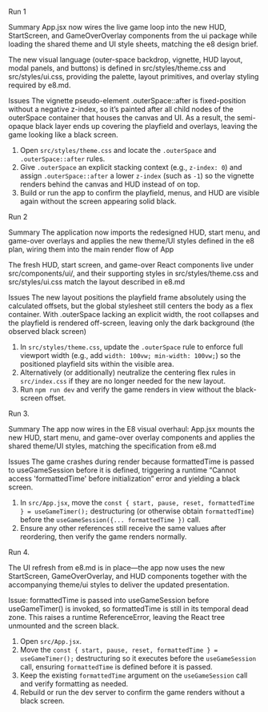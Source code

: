 Run 1

Summary
App.jsx now wires the live game loop into the new HUD, StartScreen, and GameOverOverlay components from the ui package while loading the shared theme and UI style sheets, matching the e8 design brief.

The new visual language (outer-space backdrop, vignette, HUD layout, modal panels, and buttons) is defined in src/styles/theme.css and src/styles/ui.css, providing the palette, layout primitives, and overlay styling required by e8.md.

Issues
The vignette pseudo-element .outerSpace::after is fixed-position without a negative z-index, so it’s painted after all child nodes of the outerSpace container that houses the canvas and UI. As a result, the semi-opaque black layer ends up covering the playfield and overlays, leaving the game looking like a black screen.

1. Open `src/styles/theme.css` and locate the `.outerSpace` and `.outerSpace::after` rules.
2. Give `.outerSpace` an explicit stacking context (e.g., `z-index: 0`) and assign `.outerSpace::after` a lower `z-index` (such as `-1`) so the vignette renders behind the canvas and HUD instead of on top.
3. Build or run the app to confirm the playfield, menus, and HUD are visible again without the screen appearing solid black.

Run 2

Summary
The application now imports the redesigned HUD, start menu, and game-over overlays and applies the new theme/UI styles defined in the e8 plan, wiring them into the main render flow of App

The fresh HUD, start screen, and game-over React components live under src/components/ui/, and their supporting styles in src/styles/theme.css and src/styles/ui.css match the layout described in e8.md

Issues
The new layout positions the playfield frame absolutely using the calculated offsets, but the global stylesheet still centers the body as a flex container. With .outerSpace lacking an explicit width, the root collapses and the playfield is rendered off-screen, leaving only the dark background (the observed black screen)

1. In `src/styles/theme.css`, update the `.outerSpace` rule to enforce full viewport width (e.g., add `width: 100vw; min-width: 100vw;`) so the positioned playfield sits within the visible area.
2. Alternatively (or additionally) neutralize the centering flex rules in `src/index.css` if they are no longer needed for the new layout.
3. Run `npm run dev` and verify the game renders in view without the black-screen offset.

Run 3. 

Summary
The app now wires in the E8 visual overhaul: App.jsx mounts the new HUD, start menu, and game-over overlay components and applies the shared theme/UI styles, matching the specification from e8.md

Issues
The game crashes during render because formattedTime is passed to useGameSession before it is defined, triggering a runtime “Cannot access 'formattedTime' before initialization” error and yielding a black screen.

1. In `src/App.jsx`, move the `const { start, pause, reset, formattedTime } = useGameTimer();` destructuring (or otherwise obtain `formattedTime`) before the `useGameSession({... formattedTime })` call.
2. Ensure any other references still receive the same values after reordering, then verify the game renders normally.

Run 4. 

The UI refresh from e8.md is in place—the app now uses the new StartScreen, GameOverOverlay, and HUD components together with the accompanying theme/ui styles to deliver the updated presentation.

Issue: formattedTime is passed into useGameSession before useGameTimer() is invoked, so formattedTime is still in its temporal dead zone. This raises a runtime ReferenceError, leaving the React tree unmounted and the screen black.

1. Open `src/App.jsx`.
2. Move the `const { start, pause, reset, formattedTime } = useGameTimer();` destructuring so it executes before the `useGameSession` call, ensuring `formattedTime` is defined before it is passed.
3. Keep the existing `formattedTime` argument on the `useGameSession` call and verify formatting as needed.
4. Rebuild or run the dev server to confirm the game renders without a black screen.